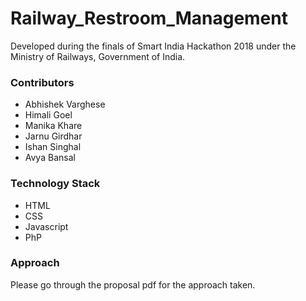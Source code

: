 # Railway_Restroom_Management

Developed during the finals of Smart India Hackathon 2018 under the Ministry of Railways, Government of India.

### Contributors

* Abhishek Varghese
* Himali Goel
* Manika Khare
* Jarnu Girdhar
* Ishan Singhal
* Avya Bansal

### Technology Stack

* HTML
* CSS
* Javascript
* PhP

### Approach

Please go through the proposal pdf for the approach taken.
